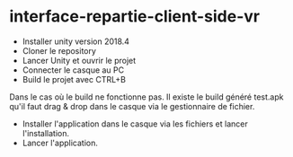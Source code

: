# interface-repartie-client-side-vr

- Installer unity version 2018.4 
- Cloner le repository
- Lancer Unity et ouvrir le projet 
- Connecter le casque au PC
- Build le projet avec CTRL+B 
 
Dans le cas où le build ne fonctionne pas. 
Il existe le build généré test.apk qu'il faut  drag & drop dans le casque via le gestionnaire de fichier. 

- Installer l'application dans le casque via les fichiers et lancer l'installation. 
- Lancer l'application. 
